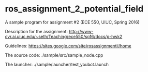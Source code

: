 # ros_assignment_2_potential_field

A sample program for assignment #2 (ECE 550, UIUC, Spring 2016)

Description for the assignment: http://www-cvr.ai.uiuc.edu/~seth/Teaching/ece550/sp16/docs/p-hwk2

Guidelines: https://sites.google.com/site/rosassignmentii/home

The source code: ./sample/src/sample_node.cpp

The launcher: ./sample/launcher/test_youbot.launch
